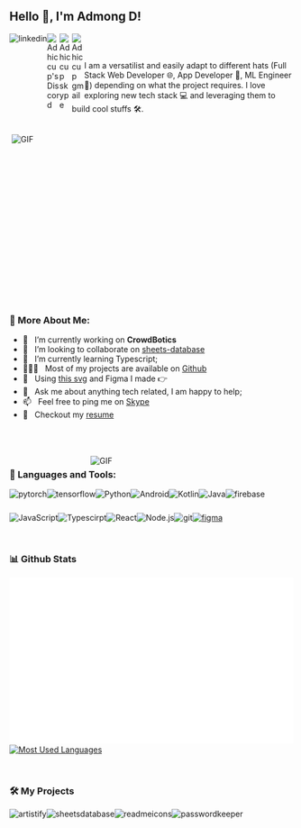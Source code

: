 ## Hello 👋, I'm Admong D!
<a href='https://www.linkedin.com/in/admongD/'><img align='left' alt="linkedin" src="https://user-images.githubusercontent.com/133824278/241817635-1e6a7e3e-8cf4-4f57-9de2-e978d595c252.svg" height='18px'/></a>
<a href="https://discord.gg/TJqMwQ4x">
  <img align="left" alt="Adhiccup's Discord" width="22px" src="https://user-images.githubusercontent.com/133824278/241817622-e30e5000-0b34-48a8-9894-2623933f1477.svg" />
</a>
<a href="https://join.skype.com/invite/qheQtk8cWKgD">
  <img align="left" alt="Adhiccup skype" width="22px" src="https://user-images.githubusercontent.com/133824278/241817639-6fe6bf51-d2ab-45a1-ab8f-782c2117d9de.svg" />
</a>
<a href="mailto:admongd99@gmail.com">
  <img align="left" alt="Adhiccup gmail" width="22px" src="https://user-images.githubusercontent.com/133824278/241817629-7b0877a7-f6c3-4730-88ff-d2aa10756694.svg" />
</a>
<br/>
<br/>

I am a versatilist and easily adapt to different hats (Full Stack Web Developer 🌐, App Developer 📱, ML Engineer 🤖) depending on what the project requires. I love exploring new tech stack 💻 and leveraging them to build cool stuffs 🛠️. 
<br/>
<br/>

<img align="right" alt="GIF" src="https://user-images.githubusercontent.com/133824278/241818043-b841d1c5-fb7e-4722-bfcb-68c14bf2d799.gif" width="500" height="320" />
  
### 🧐 More About Me:

- 🔭 &nbsp; I’m currently working on **CrowdBotics**
- 🤝 &nbsp; I’m looking to collaborate on [sheets-database](https://github.com/rahul-jha98/sheets-database)
- 🌱 &nbsp; I’m currently learning Typescript; 
- 👨🏻‍💻 &nbsp; Most of my projects are available on [Github](https://github.com/Adhiccup?tab=repositories)
- 🎨 &nbsp; Using [this svg](https://storyset.com/illustration/javascript-frameworks/amico) and Figma I made 👉
- 💬 &nbsp; Ask me about anything tech related, I am happy to help;
- 📫 &nbsp; Feel free to ping me on [Skype](https://join.skype.com/invite/qheQtk8cWKgD)
- 📝 &nbsp; Checkout my [resume](https://drive.google.com/)

<br>
<br/>
<br/>

<img align="right" alt="GIF" src="https://user-images.githubusercontent.com/133824278/241818076-781b1566-6f55-4b05-8183-f22ae53ceb50.gif" width="360px"/>

### 🔨 Languages and Tools:
<a href="https://pytorch.org/" target="_blank"> <img align="left" src="" alt="pytorch" height="42px"/> </a> 
<a href="https://www.tensorflow.org" target="_blank"> <img align="left" src="" alt="tensorflow" height="42px"/> </a> 
<a href="https://www.python.org" target="_blank"><img align="left" alt="Python" height ="42px" src=""></a>
<a href="https://developer.android.com" target="_blank"> <img align="left" alt="Android" height ="42px" src=""> </a>
<a href="https://kotlinlang.org" target="_blank"><img align="left" alt="Kotlin" height ="42px" src=""></a>
<a href="https://www.java.com" target="_blank"><img align="left" alt="Java" height ="42px" src=""></a>
<a href="https://firebase.google.com/" target="_blank"> <img align="left" src="" alt="firebase" height ="42px"/> </a>
<a href="https://developer.mozilla.org/en-US/docs/Web/JavaScript" target="_blank"> <img align="left" alt="JavaScript" height ="42px"  src=""> </a>
<a href="https://www.typescriptlang.org/" target="_blank"><img align="left" alt="Typescirpt" height ="42px" src=""></a>
<a href="https://reactjs.org/" target="_blank"> <img align="left" alt="React" height ="42px" src=""></a>
<a href="https://nodejs.org" target="_blank"><img align="left" alt="Node.js" height ="42px" src=""></a>
<a href="https://git-scm.com/" target="_blank"> <img src="" align="left" alt="git" height='42px'/> </a>
<a href="https://www.figma.com/" target="_blank"> <img src="" alt="figma" height='42px'/> </a>

<br>


### 📊 Github Stats
<a href='https://github.com/Adhiccup/github-stats'>
  
![Stats Overview](https://raw.githubusercontent.com/Adhiccup/github-stats/master/generated/overview.svg)
![Most Used Languages](raw.githubusercontent.com/Adhiccup/github-stats/master/generated/languages.svg)

</a>

<br>

### 🛠️ My Projects
<a href="https://github.com/rahul-jha98/Artistify.ai" target="_blank"> <img alt="artistify" src="./projects/artistify.svg" height="68" align="left"> </a>
<a href="https://github.com/rahul-jha98/sheets-database" target="_blank"> <img alt="sheetsdatabase" src="./projects/sheetsdatabase.svg"  height="68" align="left"> </a>
<a href="https://github.com/rahul-jha98/README_icons" target="_blank"> <img alt="readmeicons" src="./projects/readmeicons.svg" height="68" align="left"> </a>
<a href="https://github.com/rahul-jha98/PasswordKeeper" target="_blank"> <img alt="passwordkeeper" src="./projects/passwordkeeper.svg" height="68" align="left"> </a>
